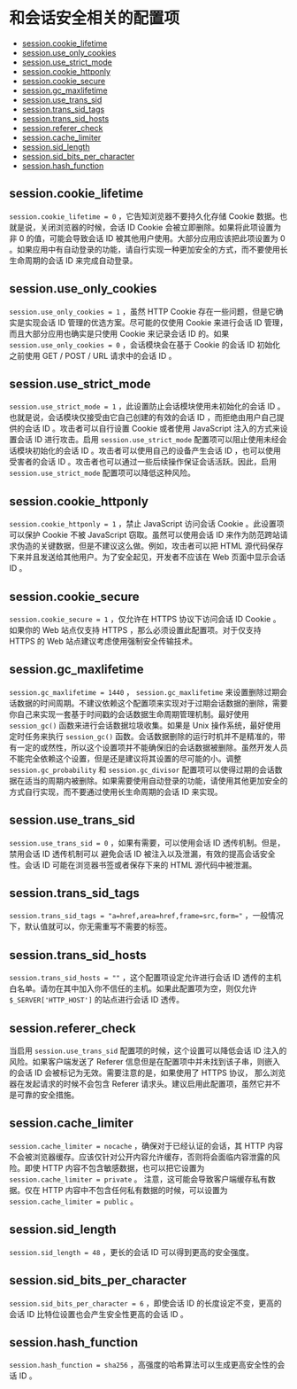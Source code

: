 # 和会话安全相关的配置项

* [session.cookie_lifetime](#sessioncookielifetime)
* [session.use_only_cookies](#sessionuseonlycookies)
* [session.use_strict_mode](#sessionusestrictmode)
* [session.cookie_httponly](#sessioncookiehttponly)
* [session.cookie_secure](#sessioncookiesecure)
* [session.gc_maxlifetime](#sessiongcmaxlifetime)
* [session.use_trans_sid](#sessionusetranssid)
* [session.trans_sid_tags](#sessiontranssidtags)
* [session.trans_sid_hosts](#sessiontranssidhosts)
* [session.referer_check](#sessionreferercheck)
* [session.cache_limiter](#sessioncachelimiter)
* [session.sid_length](#sessionsidlength)
* [session.sid_bits_per_character](#sessionsidbitspercharacter)
* [session.hash_function](#sessionhashfunction)

## session.cookie_lifetime

`session.cookie_lifetime = 0` ，它告知浏览器不要持久化存储 Cookie 数据。也就是说，关闭浏览器的时候，会话 ID Cookie 会被立即删除。如果将此项设置为非 0 的值，可能会导致会话 ID 被其他用户使用。大部分应用应该把此项设置为 0 。如果应用中有自动登录的功能，请自行实现一种更加安全的方式，而不要使用长生命周期的会话 ID 来完成自动登录。

## session.use_only_cookies

`session.use_only_cookies = 1` ，虽然 HTTP Cookie 存在一些问题，但是它确实是实现会话 ID 管理的优选方案。尽可能的仅使用 Cookie 来进行会话 ID 管理，而且大部分应用也确实是只使用 Cookie 来记录会话 ID 的。如果 `session.use_only_cookies = 0` ，会话模块会在基于 Cookie 的会话 ID 初始化之前使用 GET / POST / URL 请求中的会话 ID 。

## session.use_strict_mode

`session.use_strict_mode = 1` ，此设置防止会话模块使用未初始化的会话 ID 。也就是说，会话模块仅接受由它自己创建的有效的会话 ID ，而拒绝由用户自己提供的会话 ID 。攻击者可以自行设置 Cookie 或者使用 JavaScript 注入的方式来设置会话 ID 进行攻击。启用 `session.use_strict_mode` 配置项可以阻止使用未经会话模块初始化的会话 ID 。攻击者可以使用自己的设备产生会话 ID ，也可以使用受害者的会话 ID 。攻击者也可以通过一些后续操作保证会话活跃。因此，启用 `session.use_strict_mode` 配置项可以降低这种风险。

## session.cookie_httponly

`session.cookie_httponly = 1` ，禁止 JavaScript 访问会话 Cookie 。此设置项可以保护 Cookie 不被 JavaScript 窃取。虽然可以使用会话 ID 来作为防范跨站请求伪造的关键数据，但是不建议这么做。例如，攻击者可以把 HTML 源代码保存下来并且发送给其他用户。为了安全起见，开发者不应该在 Web 页面中显示会话 ID 。

## session.cookie_secure

`session.cookie_secure = 1` ，仅允许在 HTTPS 协议下访问会话 ID Cookie 。如果你的 Web 站点仅支持 HTTPS ，那么必须设置此配置项。对于仅支持 HTTPS 的 Web 站点建议考虑使用强制安全传输技术。

## session.gc_maxlifetime

`session.gc_maxlifetime = 1440` ， `session.gc_maxlifetime` 来设置删除过期会话数据的时间周期。不建议依赖这个配置项来实现对于过期会话数据的删除，需要你自己来实现一套基于时间戳的会话数据生命周期管理机制。最好使用 `session_gc()` 函数来进行会话数据垃圾收集。如果是 Unix 操作系统，最好使用定时任务来执行 `session_gc()` 函数。会话数据删除的运行时机并不是精准的，带有一定的或然性，所以这个设置项并不能确保旧的会话数据被删除。虽然开发人员不能完全依赖这个设置，但是还是建议将其设置的尽可能的小。调整 `session.gc_probability` 和 `session.gc_divisor` 配置项可以使得过期的会话数据在适当的周期内被删除。如果需要使用自动登录的功能，请使用其他更加安全的方式自行实现，而不要通过使用长生命周期的会话 ID 来实现。

## session.use_trans_sid

`session.use_trans_sid = 0` ，如果有需要，可以使用会话 ID 透传机制。但是，禁用会话 ID 透传机制可以 避免会话 ID 被注入以及泄漏，有效的提高会话安全性。会话 ID 可能在浏览器书签或者保存下来的 HTML 源代码中被泄漏。

## session.trans_sid_tags

`session.trans_sid_tags = "a=href,area=href,frame=src,form="` ，一般情况下，默认值就可以，你无需重写不需要的标签。

## session.trans_sid_hosts

`session.trans_sid_hosts = ""` ，这个配置项设定允许进行会话 ID 透传的主机白名单。请勿在其中加入你不信任的主机。如果此配置项为空，则仅允许 `$_SERVER['HTTP_HOST']` 的站点进行会话 ID 透传。

## session.referer_check

当启用 `session.use_trans_sid` 配置项的时候，这个设置可以降低会话 ID 注入的风险。如果客户端发送了 Referer 信息但是在配置项中并未找到该子串，则嵌入的会话 ID 会被标记为无效。需要注意的是，如果使用了 HTTPS 协议， 那么浏览器在发起请求的时候不会包含 Referer 请求头。建议启用此配置项，虽然它并不是可靠的安全措施。

## session.cache_limiter

`session.cache_limiter = nocache` ，确保对于已经认证的会话，其 HTTP 内容不会被浏览器缓存。应该仅针对公开内容允许缓存，否则将会面临内容泄露的风险。即使 HTTP 内容不包含敏感数据，也可以把它设置为 `session.cache_limiter = private` 。 注意，这可能会导致客户端缓存私有数据。仅在 HTTP 内容中不包含任何私有数据的时候，可以设置为 `session.cache_limiter = public` 。

## session.sid_length

`session.sid_length = 48` ，更长的会话 ID 可以得到更高的安全强度。

## session.sid_bits_per_character

`session.sid_bits_per_character = 6` ，即使会话 ID 的长度设定不变，更高的会话 ID 比特位设置也会产生安全性更高的会话 ID 。

## session.hash_function

`session.hash_function = sha256` ，高强度的哈希算法可以生成更高安全性的会话 ID 。